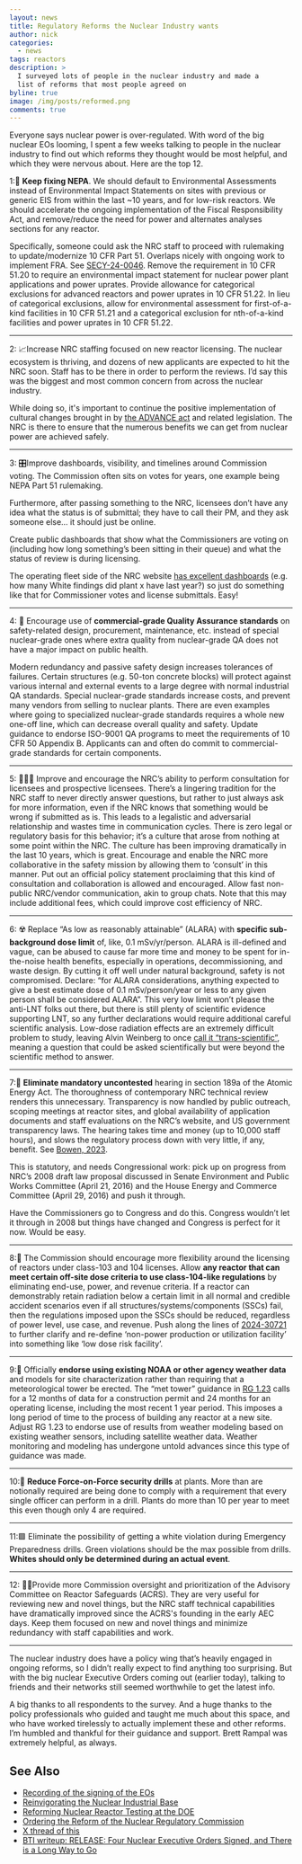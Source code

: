 ```yaml
---
layout: news
title: Regulatory Reforms the Nuclear Industry wants
author: nick
categories:
  - news
tags: reactors
description: >
  I surveyed lots of people in the nuclear industry and made a
  list of reforms that most people agreed on
byline: true
image: /img/posts/reformed.png
comments: true
---
```


<div class="row">
<div class="col-md-8" markdown="1">

Everyone says nuclear power is over-regulated. With word of the big nuclear EOs
looming, I spent a few weeks talking to people in the nuclear industry to find
out which reforms they thought would be most helpful, and which they were
nervous about. Here are the top 12.

1:🌳 **Keep fixing NEPA**. We should default to Environmental Assessments instead of
Environmental Impact Statements on sites with previous or generic EIS from
within the last ~10 years, and for low-risk reactors. We should accelerate the
ongoing implementation of the Fiscal Responsibility Act, and remove/reduce the
need for power and alternates analyses sections for any reactor.

Specifically, someone could ask the NRC staff to proceed with rulemaking to
update/modernize 10 CFR Part 51. Overlaps nicely with ongoing work to implement
FRA. See [SECY-24-0046](https://www.nrc.gov/docs/ML2407/ML24078A013.html).
Remove the requirement in 10 CFR 51.20 to require an environmental impact
statement for nuclear power plant applications and power uprates. Provide
allowance for categorical exclusions for advanced reactors and power uprates in
10 CFR 51.22. In lieu of categorical exclusions, allow for environmental
assessment for first-of-a-kind facilities in 10 CFR 51.21 and a categorical
exclusion for nth-of-a-kind facilities and power uprates in 10 CFR 51.22.

<hr/>

2: 📈Increase NRC staffing focused on new reactor licensing. The nuclear
ecosystem is thriving, and dozens of new applicants are expected to hit the NRC
soon. Staff has to be there in order to perform the reviews. I’d say this was
the biggest and most common concern from across the nuclear industry.

While doing so, it's important to continue the positive implementation of
cultural changes brought in by [the ADVANCE
act](https://www.nrc.gov/about-nrc/governing-laws/advance-act.html) and related
legislation. The NRC is there to ensure that the numerous benefits we can get
from nuclear power are achieved safely.

<hr/>

3: 🎛️Improve dashboards, visibility, and timelines around Commission voting.
The Commission often sits on votes for years, one example being NEPA Part 51
rulemaking.

Furthermore, after passing something to the NRC, licensees don’t have any idea
what the status is of submittal; they have to call their PM, and they ask
someone else… it should just be online.

Create public dashboards that show what the Commissioners are voting on
(including how long something’s been sitting in their queue) and what the status
of review is during licensing.

The operating fleet side of the NRC website [has excellent
dashboards](https://www.nrc.gov/reactors/operating/oversight/docket-chart.html?docket=cook1)
(e.g. how many White findings did plant x have last year?) so just do something
like that for Commissioner votes and license submittals. Easy!

<hr/>

4: 🧷 Encourage use of **commercial-grade Quality Assurance standards** on
safety-related design, procurement, maintenance, etc. instead of special
nuclear-grade ones where extra quality from nuclear-grade QA does not have a
major impact on public health.

Modern redundancy and passive safety design increases tolerances of failures.
Certain structures (e.g. 50-ton concrete blocks) will protect against various
internal and external events to a large degree with normal industrial QA
standards. Special nuclear-grade standards increase costs, and prevent many
vendors from selling to nuclear plants. There are even examples where going to
specialized nuclear-grade standards requires a whole new one-off line, which can
decrease overall quality and safety. Update guidance to endorse ISO-9001 QA
programs to meet the requirements of 10 CFR 50 Appendix B. Applicants can and
often do commit to commercial-grade standards for certain components.

<hr/>
5: 🧑‍🤝‍🧑 Improve and encourage the NRC’s ability to perform consultation for
licensees and prospective licensees. There’s a lingering tradition for the NRC
staff to never directly answer questions, but rather to just always ask for more
information, even if the NRC knows that something would be wrong if submitted as
is. This leads to a legalistic and adversarial relationship and wastes time in
communication cycles. There is zero legal or regulatory basis for this behavior;
it’s a culture that arose from nothing at some point within the NRC. The culture
has been improving dramatically in the last 10 years, which is great. Encourage
and enable the NRC more collaborative in the safety mission by allowing them to
‘consult’ in this manner. Put out an official policy statement proclaiming that
this kind of consultation and collaboration is allowed and encouraged. Allow
fast non-public NRC/vendor communication, akin to group chats. Note that this
may include additional fees, which could improve cost efficiency of NRC.

<hr/>

6: ☢️ Replace “As low as reasonably attainable” (ALARA) with **specific
sub-background dose limit** of, like, 0.1 mSv/yr/person. ALARA is ill-defined
and vague, can be abused to cause far more time and money to be spent for
in-the-noise health benefits, especially in operations, decommissioning, and
waste design. By cutting it off well under natural background, safety is not
compromised. Declare: “for ALARA considerations, anything expected to give a
best estimate dose of 0.1 mSv/person/year or less to any given person shall be
considered ALARA”. This very low limit won’t please the anti-LNT folks out
there, but there is still plenty of scientific evidence supporting LNT, so any
further declarations would require additional careful scientific analysis.
Low-dose radiation effects are an extremely difficult problem to study, leaving
Alvin Weinberg to once [call it
“trans-scientific”](https://www.science.org/doi/epdf/10.1126/science.177.4045.211),
meaning a question that could be asked scientifically but were beyond the
scientific method to answer.

<hr/>

7:🤝 **Eliminate mandatory uncontested** hearing in section 189a of the Atomic
Energy Act. The thoroughness of contemporary NRC technical review renders this
unnecessary. Transparency is now handled by public outreach, scoping meetings at
reactor sites, and global availability of application documents and staff
evaluations on the NRC’s website, and US government transparency laws. The
hearing takes time and money (up to 10,000 staff hours), and slows the
regulatory process down with very little, if any, benefit. See [Bowen,
2023](https://www.energypolicy.columbia.edu/publications/improving-the-efficiency-of-nrc-power-reactor-licensing-the-1957-mandatory-hearing-reconsidered/).

This is statutory, and needs Congressional work: pick up on progress from NRC’s
2008 draft law proposal discussed in Senate Environment and Public Works
Committee (April 21, 2016) and the House Energy and Commerce Committee (April
29, 2016) and push it through.

Have the Commissioners go to Congress and do this. Congress wouldn’t let it
through in 2008 but things have changed and Congress is perfect for it now.
Would be easy.

<hr/>

8:🦺 The Commission should encourage more flexibility around the licensing of
reactors under class-103 and 104 licenses. Allow **any reactor that can meet
certain off-site dose criteria to use class-104-like regulations** by
eliminating end-use, power, and revenue criteria. If a reactor can demonstrably
retain radiation below a certain limit in all normal and credible accident
scenarios even if all structures/systems/components (SSCs) fail, then the
regulations imposed upon the SSCs should be reduced, regardless of power level,
use case, and revenue. Push along the lines of
[2024-30721](https://www.federalregister.gov/documents/2024/12/30/2024-30721/non-power-production-or-utilization-facility-license-renewal)
to further clarify and re-define ‘non-power production or utilization facility’
into something like ‘low dose risk facility’.

<hr/>

9:🍃 Officially **endorse using existing NOAA or other agency weather data** and
models for site characterization rather than requiring that a meteorological
tower be erected. The “met tower” guidance in [RG
1.23](https://www.nrc.gov/docs/ML0703/ML070350028.pdf) calls for a 12 months of
data for a construction permit and 24 months for an operating license, including
the most recent 1 year period. This imposes a long period of time to the process
of building any reactor at a new site. Adjust RG 1.23 to endorse use of results
from weather modeling based on existing weather sensors, including satellite
weather data. Weather monitoring and modeling has undergone untold advances
since this type of guidance was made.

<hr/>

10:💂 **Reduce Force-on-Force security drills** at plants. More than are notionally
required are being done to comply with a requirement that every single officer
can perform in a drill. Plants do more than 10 per year to meet this even though
only 4 are required.

<hr/>

11:🟩 Eliminate the possibility of getting a white violation during Emergency
Preparedness drills. Green violations should be the max possible from drills.
**Whites should only be determined during an actual event**.

<hr/>

12: 🧑‍⚖️Provide more Commission oversight and prioritization of the Advisory
Committee on Reactor Safeguards (ACRS). They are very useful for reviewing new
and novel things, but the NRC staff technical capabilities have dramatically
improved since the ACRS's founding in the early AEC days. Keep them focused on
new and novel things and minimize redundancy with staff capabilities and work.

<hr/>

The nuclear industry does have a policy wing that’s heavily engaged in ongoing
reforms, so I didn’t really expect to find anything too surprising. But with the
big nuclear Executive Orders coming out (earlier today), talking to friends and their
networks still seemed worthwhile to get the latest info.

A big thanks to all respondents to the survey. And a huge thanks to the policy
professionals who guided and taught me much about this space, and who have
worked tirelessly to actually implement these and other reforms. I’m humbled and
thankful for their guidance and support. Brett Rampal was extremely helpful, as always.

## See Also

- [Recording of the signing of the EOs](https://www.youtube.com/watch?v=O9rCTRL6vmQ)
- [Reinvigorating the Nuclear Industrial Base](https://www.whitehouse.gov/presidential-actions/2025/05/reinvigorating-the-nuclear-industrial-base/)
- [Reforming Nuclear Reactor Testing at the DOE](https://www.whitehouse.gov/presidential-actions/2025/05/reforming-nuclear-reactor-testing-at-the-department-of-energy/)
- [Ordering the Reform of the Nuclear Regulatory Commission](https://www.whitehouse.gov/presidential-actions/2025/05/ordering-the-reform-of-the-nuclear-regulatory-commission/)
- [X thread of this](https://x.com/whatisnuclear/status/1925922832787100040)
- [BTI writeup: RELEASE: Four Nuclear Executive Orders Signed, and There is a Long Way to Go](https://thebreakthrough.org/press/release-four-nuclear-executive-orders-signed-and-there-is-a-long-way-to-go)

</div>
</div>
